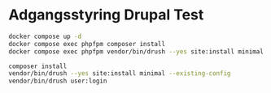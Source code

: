 # Adgangsstyring Drupal Test

```sh
docker compose up -d
docker compose exec phpfpm composer install
docker compose exec phpfpm vendor/bin/drush --yes site:install minimal --existing-config
```

```sh
composer install
vendor/bin/drush --yes site:install minimal --existing-config
vendor/bin/drush user:login
```
